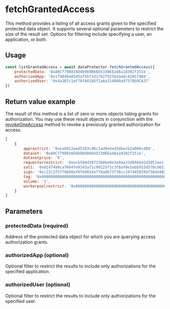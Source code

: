 # fetchGrantedAccess

This method provides a listing of all access grants given to the specified protected data object. It supports several optional parameters to restrict the size of the result set. Options for filtering include specifying a user, an application, or both.

## Usage

```javascript
const listGrantedAccess = await dataProtector.fetchGrantedAccess({
    protectedData: '0xA0Cf798816D4b9b9866b5330EEa46a18382f251e',
    authorizedApp: '0x1f9840a85d5af5bf1d1762f925bdaddc4201f984',
    authorizedUser: '0x4a3B7c1eF78fA81bDf1aAa314D09a97578b0CA37'
})
```

## Return value example

The result of this method is a list of zero or more objects listing grants for authorization. You may use these result objects in conjunction with the [revokeOneAccess](revokeoneaccess.md) method to revoke a previously granted authorization for access.

```javascript
[
    {
        apprestrict: '0xea6912aed5183cd6c1ad9e5e434becb2a060cd0d',
        dataset: '0xA0Cf798816D4b9b9866b5330EEa46a18382f251e',
        datasetprice: '0',
        requesterrestrict: '0xecb504d39723b0be0e3a9aa33d646642d1051ee1',
        salt: '0x0147499ca7604fe9343a71c99125f1c3f8af0e1ebb933d570cb653ef8eb043b8'
        sign: '0xc22c1f57f0b68af0fb4833e776adb73f30cc197445834bf564e9829913e104b07ab856ac39085edb5c9180f430c1ee2f29021ae33cd79eb0ddb73181e347799f1b',
        tag: '0x0000000000000000000000000000000000000000000000000000000000000003',
        volume: '1',
        workerpoolrestrict: '0x0000000000000000000000000000000000000000'
    }
]
```

## Parameters

### protectedData (required)

Address of the protected data object for which you are querying access authorization grants.

### authorizedApp (optional)

Optional filter to restrict the results to include only authorizations for the specified application.

### authorizedUser (optional)

Optional filter to restrict the results to include only authorizations for the specified user.